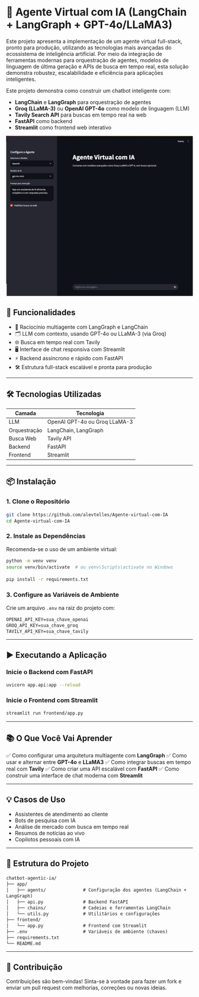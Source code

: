 # 🧠 Agente Virtual com IA (LangChain + LangGraph + GPT-4o/LLaMA3)

Este projeto apresenta a implementação de um agente virtual full-stack, pronto para produção, utilizando as tecnologias mais avançadas do ecossistema de inteligência artificial. Por meio da integração de ferramentas modernas para orquestração de agentes, modelos de linguagem de última geração e APIs de busca em tempo real, esta solução demonstra robustez, escalabilidade e eficiência para aplicações inteligentes.

Este projeto demonstra como construir um chatbot inteligente com:

* **LangChain** e **LangGraph** para orquestração de agentes
* **Groq (LLaMA-3)** ou **OpenAI GPT-4o** como modelo de linguagem (LLM)
* **Tavily Search API** para buscas em tempo real na web
* **FastAPI** como backend
* **Streamlit** como frontend web interativo



![Frontend do Agente IA](frontend.png)



## 🚀 Funcionalidades

* 🧠 Raciocínio multiagente com LangGraph e LangChain
* 🗂 LLM com contexto, usando GPT-4o ou LLaMA-3 (via Groq)
* 🌐 Busca em tempo real com Tavily
* 🖥️ Interface de chat responsiva com Streamlit
* ⚡ Backend assíncrono e rápido com FastAPI
* 🛠️ Estrutura full-stack escalável e pronta para produção

---

## 🛠️ Tecnologias Utilizadas

| Camada       | Tecnologia                    |
| ------------ | ----------------------------- |
| LLM          | OpenAI GPT-4o ou Groq LLaMA-3 |
| Orquestração | LangChain, LangGraph          |
| Busca Web    | Tavily API                    |
| Backend      | FastAPI                       |
| Frontend     | Streamlit                     |

---

## 📦 Instalação

### 1. Clone o Repositório

```bash
git clone https://github.com/alevtelles/Agente-virtual-com-IA
cd Agente-virtual-com-IA
```

### 2. Instale as Dependências

Recomenda-se o uso de um ambiente virtual:

```bash
python -m venv venv
source venv/bin/activate  # ou venv\Scripts\activate no Windows

pip install -r requirements.txt
```

### 3. Configure as Variáveis de Ambiente

Crie um arquivo `.env` na raiz do projeto com:

```env
OPENAI_API_KEY=sua_chave_openai
GROQ_API_KEY=sua_chave_groq
TAVILY_API_KEY=sua_chave_tavily
```

---

## ▶️ Executando a Aplicação

### Inicie o Backend com FastAPI

```bash
uvicorn app.api:app --reload
```

### Inicie o Frontend com Streamlit

```bash
streamlit run frontend/app.py
```

---

## 📚 O Que Você Vai Aprender

✅ Como configurar uma arquitetura multiagente com **LangGraph**
✅ Como usar e alternar entre **GPT-4o** e **LLaMA3**
✅ Como integrar buscas em tempo real com **Tavily**
✅ Como criar uma API escalável com **FastAPI**
✅ Como construir uma interface de chat moderna com **Streamlit**

---

## 💡 Casos de Uso

* Assistentes de atendimento ao cliente
* Bots de pesquisa com IA
* Análise de mercado com busca em tempo real
* Resumos de notícias ao vivo
* Copilotos pessoais com IA

---

## 📁 Estrutura do Projeto

```
chatbot-agentic-ia/
├── app/
│   ├── agents/              # Configuração dos agentes (LangChain + LangGraph)
│   ├── api.py               # Backend FastAPI
│   ├── chains/              # Cadeias e ferramentas LangChain
│   └── utils.py             # Utilitários e configurações
├── frontend/
│   └── app.py               # Frontend com Streamlit
├── .env                     # Variáveis de ambiente (chaves)
├── requirements.txt
└── README.md
```

---

## 🤝 Contribuição

Contribuições são bem-vindas! Sinta-se à vontade para fazer um fork e enviar um pull request com melhorias, correções ou novas ideias.


